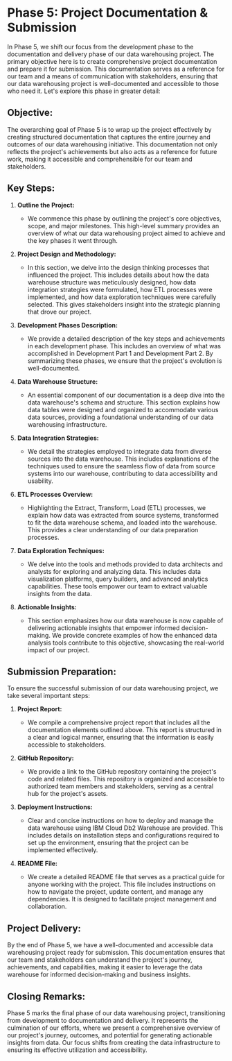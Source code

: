 # Phase 5: Project Documentation & Submission

In Phase 5, we shift our focus from the development phase to the documentation and delivery phase of our data warehousing project. The primary objective here is to create comprehensive project documentation and prepare it for submission. This documentation serves as a reference for our team and a means of communication with stakeholders, ensuring that our data warehousing project is well-documented and accessible to those who need it. Let's explore this phase in greater detail:

## Objective:

The overarching goal of Phase 5 is to wrap up the project effectively by creating structured documentation that captures the entire journey and outcomes of our data warehousing initiative. This documentation not only reflects the project's achievements but also acts as a reference for future work, making it accessible and comprehensible for our team and stakeholders.

## Key Steps:

1. **Outline the Project:**
   - We commence this phase by outlining the project's core objectives, scope, and major milestones. This high-level summary provides an overview of what our data warehousing project aimed to achieve and the key phases it went through.

2. **Project Design and Methodology:**
   - In this section, we delve into the design thinking processes that influenced the project. This includes details about how the data warehouse structure was meticulously designed, how data integration strategies were formulated, how ETL processes were implemented, and how data exploration techniques were carefully selected. This gives stakeholders insight into the strategic planning that drove our project.

3. **Development Phases Description:**
   - We provide a detailed description of the key steps and achievements in each development phase. This includes an overview of what was accomplished in Development Part 1 and Development Part 2. By summarizing these phases, we ensure that the project's evolution is well-documented.

4. **Data Warehouse Structure:**
   - An essential component of our documentation is a deep dive into the data warehouse's schema and structure. This section explains how data tables were designed and organized to accommodate various data sources, providing a foundational understanding of our data warehousing infrastructure.

5. **Data Integration Strategies:**
   - We detail the strategies employed to integrate data from diverse sources into the data warehouse. This includes explanations of the techniques used to ensure the seamless flow of data from source systems into our warehouse, contributing to data accessibility and usability.

6. **ETL Processes Overview:**
   - Highlighting the Extract, Transform, Load (ETL) processes, we explain how data was extracted from source systems, transformed to fit the data warehouse schema, and loaded into the warehouse. This provides a clear understanding of our data preparation processes.

7. **Data Exploration Techniques:**
   - We delve into the tools and methods provided to data architects and analysts for exploring and analyzing data. This includes data visualization platforms, query builders, and advanced analytics capabilities. These tools empower our team to extract valuable insights from the data.

8. **Actionable Insights:**
   - This section emphasizes how our data warehouse is now capable of delivering actionable insights that empower informed decision-making. We provide concrete examples of how the enhanced data analysis tools contribute to this objective, showcasing the real-world impact of our project.

## Submission Preparation:

To ensure the successful submission of our data warehousing project, we take several important steps:

1. **Project Report:**
   - We compile a comprehensive project report that includes all the documentation elements outlined above. This report is structured in a clear and logical manner, ensuring that the information is easily accessible to stakeholders.

2. **GitHub Repository:**
   - We provide a link to the GitHub repository containing the project's code and related files. This repository is organized and accessible to authorized team members and stakeholders, serving as a central hub for the project's assets.

3. **Deployment Instructions:**
   - Clear and concise instructions on how to deploy and manage the data warehouse using IBM Cloud Db2 Warehouse are provided. This includes details on installation steps and configurations required to set up the environment, ensuring that the project can be implemented effectively.

4. **README File:**
   - We create a detailed README file that serves as a practical guide for anyone working with the project. This file includes instructions on how to navigate the project, update content, and manage any dependencies. It is designed to facilitate project management and collaboration.

## Project Delivery:

By the end of Phase 5, we have a well-documented and accessible data warehousing project ready for submission. This documentation ensures that our team and stakeholders can understand the project's journey, achievements, and capabilities, making it easier to leverage the data warehouse for informed decision-making and business insights.

## Closing Remarks:

Phase 5 marks the final phase of our data warehousing project, transitioning from development to documentation and delivery. It represents the culmination of our efforts, where we present a comprehensive overview of our project's journey, outcomes, and potential for generating actionable insights from data. Our focus shifts from creating the data infrastructure to ensuring its effective utilization and accessibility.
